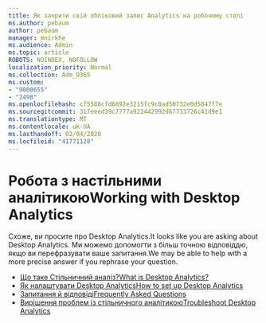 ```yaml
---
title: Як закрити свій обліковий запис Analytics на робочому столі
ms.author: pebaum
author: pebaum
manager: mnirkhe
ms.audience: Admin
ms.topic: article
ROBOTS: NOINDEX, NOFOLLOW
localization_priority: Normal
ms.collection: Adm_O365
ms.custom:
- "9000655"
- "2498"
ms.openlocfilehash: cf5588cfd6892e3215fc9c0ad50732e0d5847f7e
ms.sourcegitcommit: 317eeed39c7777a922442992d67733726c41d9e1
ms.translationtype: MT
ms.contentlocale: uk-UA
ms.lasthandoff: 02/04/2020
ms.locfileid: "41771128"
---
```

# <a name="working-with-desktop-analytics"></a><span data-ttu-id="a049d-102">Робота з настільними аналітикою</span><span class="sxs-lookup"><span data-stu-id="a049d-102">Working with Desktop Analytics</span></span>

<span data-ttu-id="a049d-103">Схоже, ви просите про Desktop Analytics.</span><span class="sxs-lookup"><span data-stu-id="a049d-103">It looks like you are asking about Desktop Analytics.</span></span> <span data-ttu-id="a049d-104">Ми можемо допомогти з більш точною відповіддю, якщо ви перефразувати ваше запитання.</span><span class="sxs-lookup"><span data-stu-id="a049d-104">We may be able to help with a more precise answer if you rephrase your question.</span></span>

- [<span data-ttu-id="a049d-105">Що таке Стільничний аналіз?</span><span class="sxs-lookup"><span data-stu-id="a049d-105">What is Desktop Analytics?</span></span>](https://docs.microsoft.com/configmgr/desktop-analytics/overview)
- [<span data-ttu-id="a049d-106">Як налаштувати Desktop Analytics</span><span class="sxs-lookup"><span data-stu-id="a049d-106">How to set up Desktop Analytics</span></span>](https://docs.microsoft.com/configmgr/desktop-analytics/set-up)
- [<span data-ttu-id="a049d-107">Запитання й відповіді</span><span class="sxs-lookup"><span data-stu-id="a049d-107">Frequently Asked Questions</span></span>](https://docs.microsoft.com/configmgr/desktop-analytics/faq)
- [<span data-ttu-id="a049d-108">Вирішення проблем із стільничного аналітикою</span><span class="sxs-lookup"><span data-stu-id="a049d-108">Troubleshoot Desktop Analytics</span></span>](https://docs.microsoft.com/configmgr/desktop-analytics/troubleshooting)